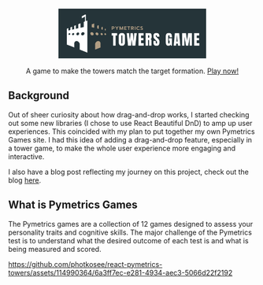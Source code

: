 <p align="center">
  <a href="https://photkosee.github.io/react-pymetrics-towers/">
    <img width="300" src="./public/images/logo.png">
  </a>
</p>
<p align="center">
A game to make the towers match the target formation. <a href="https://photkosee.github.io/react-pymetrics-towers/">Play now!</a>
</p>

## Background

Out of sheer curiosity about how drag-and-drop works, I started checking out some new libraries (I chose to use React Beautiful DnD) to amp up user experiences. This coincided with my plan to put together my own Pymetrics Games site. I had this idea of adding a drag-and-drop feature, especially in a tower game, to make the whole user experience more engaging and interactive.

I also have a blog post reflecting my journey on this project, check out the blog [here](https://photkosee.github.io/hugo-blog/p/dnd/).

## What is Pymetrics Games

The Pymetrics games are a collection of 12 games designed to assess your personality traits and cognitive skills. The major challenge of the Pymetrics test is to understand what the desired outcome of each test is and what is being measured and scored.

https://github.com/photkosee/react-pymetrics-towers/assets/114990364/6a3ff7ec-e281-4934-aec3-5066d22f2192
